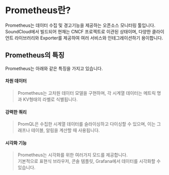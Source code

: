 # Prometheus란?

Prometheus는 데이터 수집 및 경고기능을 제공하는 오픈소스 모니터링 툴입니다.  
SoundCloud에서 빌드되어 현재는 CNCF 프로젝트로 이관된 상태이며,
다양한 클라이언트 라이브러리와 Exporter를 제공하여 여러 서비스와 인테그레이션하기 용이합니다.

## Prometheus의 특징
Prometheus는 아래와 같은 특징을 가지고 있습니다.

#### 차원 데이터
> Prometheus는 고차원 데이터 모델을 구현하며,
> 각 시계열 데이터는 메트릭 명과 KV형태의 라벨로 식별됩니다.

#### 강력한 쿼리
> PromQL은 수집한 시계열 데이터를 슬라이싱하고 다이싱할 수 있으며,
> 이는 그래프나 테이블, 알림을 계산할 때 사용됩니다.

#### 시각화 기능
> Prometheus는 시각화를 위한 여러가지 모드를 제공합니다.  
> 기본적으로 표현식 브라우저, 콘솔 템플릿, Grafana에서 데이터를 시각화할 수 있습니다.